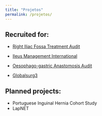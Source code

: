 ```yaml
---
title: "Projetos"
permalink: /projetos/
---
```


## Recruited for:
* [Right Iliac Fossa Treatment Audit](http://wmresearch.org.uk/studies/)

* [Ileus Management International](http://eurosurg.org/imagine-hub/)

* [Oesophago-gastric Anastomosis Audit](https://www.ogaa.org.uk/)

* [Globalsurg3](https://globalsurg.org/projects/cohort-studies/globalsurg-3/)

## Planned projects:
* Portuguese Inguinal Hernia Cohort Study
* LapNET
